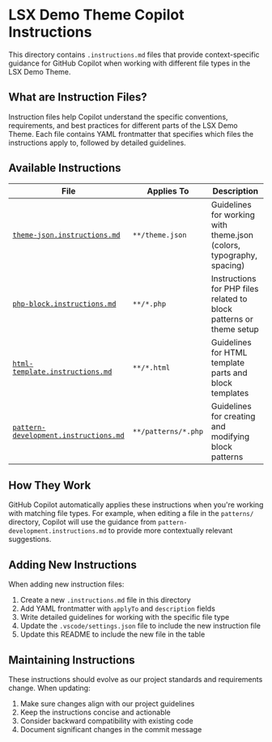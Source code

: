 # LSX Demo Theme Copilot Instructions

This directory contains `.instructions.md` files that provide context-specific guidance for GitHub Copilot when working with different file types in the LSX Demo Theme.

## What are Instruction Files?

Instruction files help Copilot understand the specific conventions, requirements, and best practices for different parts of the LSX Demo Theme. Each file contains YAML frontmatter that specifies which files the instructions apply to, followed by detailed guidelines.

## Available Instructions

| File | Applies To | Description |
|------|------------|-------------|
| [`theme-json.instructions.md`](./theme-json.instructions.md) | `**/theme.json` | Guidelines for working with theme.json (colors, typography, spacing) |
| [`php-block.instructions.md`](./php-block.instructions.md) | `**/*.php` | Instructions for PHP files related to block patterns or theme setup |
| [`html-template.instructions.md`](./html-template.instructions.md) | `**/*.html` | Guidelines for HTML template parts and block templates |
| [`pattern-development.instructions.md`](./pattern-development.instructions.md) | `**/patterns/*.php` | Guidelines for creating and modifying block patterns |

## How They Work

GitHub Copilot automatically applies these instructions when you're working with matching file types. For example, when editing a file in the `patterns/` directory, Copilot will use the guidance from `pattern-development.instructions.md` to provide more contextually relevant suggestions.

## Adding New Instructions

When adding new instruction files:

1. Create a new `.instructions.md` file in this directory
2. Add YAML frontmatter with `applyTo` and `description` fields
3. Write detailed guidelines for working with the specific file type
4. Update the `.vscode/settings.json` file to include the new instruction file
5. Update this README to include the new file in the table

## Maintaining Instructions

These instructions should evolve as our project standards and requirements change. When updating:

1. Make sure changes align with our project guidelines
2. Keep the instructions concise and actionable
3. Consider backward compatibility with existing code
4. Document significant changes in the commit message

